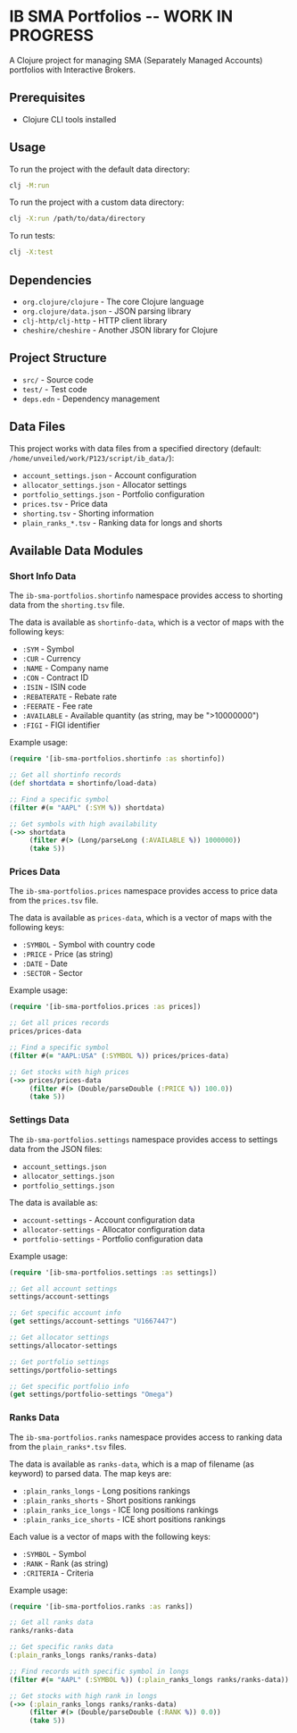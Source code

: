 # IB SMA Portfolios -- WORK IN PROGRESS

A Clojure project for managing SMA (Separately Managed Accounts) portfolios with Interactive Brokers.

## Prerequisites

- Clojure CLI tools installed

## Usage

To run the project with the default data directory:

```bash
clj -M:run
```

To run the project with a custom data directory:

```bash
clj -X:run /path/to/data/directory
```

To run tests:

```bash
clj -X:test
```

## Dependencies

- `org.clojure/clojure` - The core Clojure language
- `org.clojure/data.json` - JSON parsing library
- `clj-http/clj-http` - HTTP client library
- `cheshire/cheshire` - Another JSON library for Clojure

## Project Structure

- `src/` - Source code
- `test/` - Test code
- `deps.edn` - Dependency management

## Data Files

This project works with data files from a specified directory (default: `/home/unveiled/work/P123/script/ib_data/`):

- `account_settings.json` - Account configuration
- `allocator_settings.json` - Allocator settings
- `portfolio_settings.json` - Portfolio configuration
- `prices.tsv` - Price data
- `shorting.tsv` - Shorting information
- `plain_ranks_*.tsv` - Ranking data for longs and shorts

## Available Data Modules

### Short Info Data

The `ib-sma-portfolios.shortinfo` namespace provides access to shorting data from the `shorting.tsv` file.

The data is available as `shortinfo-data`, which is a vector of maps with the following keys:
- `:SYM` - Symbol
- `:CUR` - Currency
- `:NAME` - Company name
- `:CON` - Contract ID
- `:ISIN` - ISIN code
- `:REBATERATE` - Rebate rate
- `:FEERATE` - Fee rate
- `:AVAILABLE` - Available quantity (as string, may be ">10000000")
- `:FIGI` - FIGI identifier

Example usage:
```clojure
(require '[ib-sma-portfolios.shortinfo :as shortinfo])

;; Get all shortinfo records
(def shortdata = shortinfo/load-data)

;; Find a specific symbol
(filter #(= "AAPL" (:SYM %)) shortdata)

;; Get symbols with high availability
(->> shortdata
     (filter #(> (Long/parseLong (:AVAILABLE %)) 1000000))
     (take 5))
```

### Prices Data

The `ib-sma-portfolios.prices` namespace provides access to price data from the `prices.tsv` file.

The data is available as `prices-data`, which is a vector of maps with the following keys:
- `:SYMBOL` - Symbol with country code
- `:PRICE` - Price (as string)
- `:DATE` - Date
- `:SECTOR` - Sector

Example usage:
```clojure
(require '[ib-sma-portfolios.prices :as prices])

;; Get all prices records
prices/prices-data

;; Find a specific symbol
(filter #(= "AAPL:USA" (:SYMBOL %)) prices/prices-data)

;; Get stocks with high prices
(->> prices/prices-data
     (filter #(> (Double/parseDouble (:PRICE %)) 100.0))
     (take 5))
```

### Settings Data

The `ib-sma-portfolios.settings` namespace provides access to settings data from the JSON files:
- `account_settings.json`
- `allocator_settings.json`
- `portfolio_settings.json`

The data is available as:
- `account-settings` - Account configuration data
- `allocator-settings` - Allocator configuration data
- `portfolio-settings` - Portfolio configuration data

Example usage:
```clojure
(require '[ib-sma-portfolios.settings :as settings])

;; Get all account settings
settings/account-settings

;; Get specific account info
(get settings/account-settings "U1667447")

;; Get allocator settings
settings/allocator-settings

;; Get portfolio settings
settings/portfolio-settings

;; Get specific portfolio info
(get settings/portfolio-settings "Omega")
```

### Ranks Data

The `ib-sma-portfolios.ranks` namespace provides access to ranking data from the `plain_ranks*.tsv` files.

The data is available as `ranks-data`, which is a map of filename (as keyword) to parsed data. The map keys are:
- `:plain_ranks_longs` - Long positions rankings
- `:plain_ranks_shorts` - Short positions rankings
- `:plain_ranks_ice_longs` - ICE long positions rankings
- `:plain_ranks_ice_shorts` - ICE short positions rankings

Each value is a vector of maps with the following keys:
- `:SYMBOL` - Symbol
- `:RANK` - Rank (as string)
- `:CRITERIA` - Criteria

Example usage:
```clojure
(require '[ib-sma-portfolios.ranks :as ranks])

;; Get all ranks data
ranks/ranks-data

;; Get specific ranks data
(:plain_ranks_longs ranks/ranks-data)

;; Find records with specific symbol in longs
(filter #(= "AAPL" (:SYMBOL %)) (:plain_ranks_longs ranks/ranks-data))

;; Get stocks with high rank in longs
(->> (:plain_ranks_longs ranks/ranks-data)
     (filter #(> (Double/parseDouble (:RANK %)) 0.0))
     (take 5))
```